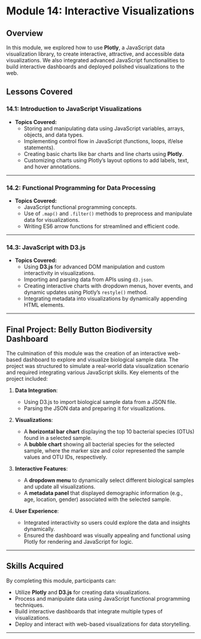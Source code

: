 # Module 14: Interactive Visualizations

## Overview
In this module, we explored how to use **Plotly**, a JavaScript data visualization library, to create interactive, attractive, and accessible data visualizations. We also integrated advanced JavaScript functionalities to build interactive dashboards and deployed polished visualizations to the web.

## Lessons Covered

### 14.1: Introduction to JavaScript Visualizations
- **Topics Covered:**
  - Storing and manipulating data using JavaScript variables, arrays, objects, and data types.
  - Implementing control flow in JavaScript (functions, loops, if/else statements).
  - Creating basic charts like bar charts and line charts using **Plotly**.
  - Customizing charts using Plotly’s layout options to add labels, text, and hover annotations.

---

### 14.2: Functional Programming for Data Processing
- **Topics Covered:**
  - JavaScript functional programming concepts.
  - Use of `.map()` and `.filter()` methods to preprocess and manipulate data for visualizations.
  - Writing ES6 arrow functions for streamlined and efficient code.

---

### 14.3: JavaScript with D3.js
- **Topics Covered:**
  - Using **D3.js** for advanced DOM manipulation and custom interactivity in visualizations.
  - Importing and parsing data from APIs using `d3.json`.
  - Creating interactive charts with dropdown menus, hover events, and dynamic updates using Plotly’s `restyle()` method.
  - Integrating metadata into visualizations by dynamically appending HTML elements.

---

## Final Project: Belly Button Biodiversity Dashboard

The culmination of this module was the creation of an interactive web-based dashboard to explore and visualize biological sample data. The project was structured to simulate a real-world data visualization scenario and required integrating various JavaScript skills. Key elements of the project included:

1. **Data Integration**:
   - Using D3.js to import biological sample data from a JSON file.
   - Parsing the JSON data and preparing it for visualizations.

2. **Visualizations**:
   - A **horizontal bar chart** displaying the top 10 bacterial species (OTUs) found in a selected sample.
   - A **bubble chart** showing all bacterial species for the selected sample, where the marker size and color represented the sample values and OTU IDs, respectively.

3. **Interactive Features**:
   - A **dropdown menu** to dynamically select different biological samples and update all visualizations.
   - A **metadata panel** that displayed demographic information (e.g., age, location, gender) associated with the selected sample.

4. **User Experience**:
   - Integrated interactivity so users could explore the data and insights dynamically.
   - Ensured the dashboard was visually appealing and functional using Plotly for rendering and JavaScript for logic.

---

## Skills Acquired
By completing this module, participants can:
- Utilize **Plotly** and **D3.js** for creating data visualizations.
- Process and manipulate data using JavaScript functional programming techniques.
- Build interactive dashboards that integrate multiple types of visualizations.
- Deploy and interact with web-based visualizations for data storytelling.

---
